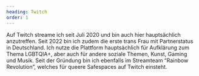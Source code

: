 ```yaml
---
heading: Twitch
order: 1
---
```

Auf Twitch streame ich seit Juli 2020 und bin auch hier hauptsächlich anzutreffen. 
Seit 2022 bin ich zudem die erste trans Frau mit Partnerstatus in Deutschland.
Ich nutze die Plattform hauptsächlich für Aufklärung zum Thema LGBTQIA+, aber auch für andere soziale Themen, Kunst, Gaming und Musik.
Seit der Gründung bin ich ebenfalls im Streamteam “Rainbow Revolution”, welches für queere Safespaces auf Twitch einsteht.